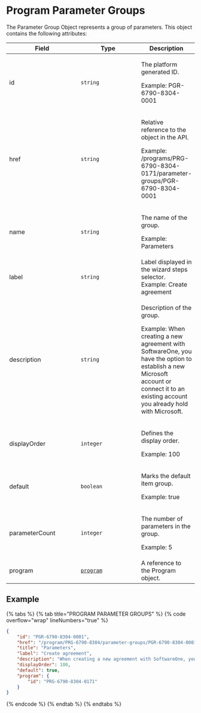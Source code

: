 # Program Parameter Groups

The Parameter Group Object represents a group of parameters. This object contains the following attributes:

<table><thead><tr><th width="181">Field</th><th width="155">Type</th><th>Description</th></tr></thead><tbody><tr><td>id</td><td><code>string</code></td><td><p>The platform generated ID. </p><p>Example: PGR-6790-8304-0001</p></td></tr><tr><td>href</td><td><code>string</code></td><td><p>Relative reference to the object in the API. </p><p>Example: /programs/PRG-6790-8304-0171/parameter-groups/PGR-6790-8304-0001</p></td></tr><tr><td>name</td><td><code>string</code></td><td><p>The name of the group. </p><p>Example: Parameters</p></td></tr><tr><td>label</td><td><code>string</code></td><td>Label displayed in the wizard steps selector. Example: Create agreement</td></tr><tr><td>description</td><td><code>string</code></td><td><p>Description of the group. </p><p>Example: When creating a new agreement with SoftwareOne, you have the option to establish a new Microsoft account or connect it to an existing account you already hold with Microsoft.</p></td></tr><tr><td>displayOrder</td><td><code>integer</code></td><td><p>Defines the display order. </p><p>Example: 100</p></td></tr><tr><td>default</td><td><code>boolean</code></td><td><p>Marks the default item group. </p><p>Example: true</p></td></tr><tr><td>parameterCount</td><td><code>integer</code></td><td><p>The number of parameters in the group. </p><p>Example: 5</p></td></tr><tr><td>program</td><td><a href="../"><code>program</code></a></td><td>A reference to the Program object.</td></tr></tbody></table>

## Example

{% tabs %}
{% tab title="PROGRAM PARAMETER GROUPS" %}
{% code overflow="wrap" lineNumbers="true" %}
```json
{
    "id": "PGR-6790-8304-0001",
    "href": "/program/PRG-6790-8304/parameter-groups/PGR-6790-8304-0001",
    "title": "Parameters",
    "label": "Create agreement",
    "description": "When creating a new agreement with SoftwareOne, you have the option to establish a new Microsoft account or connect it to an existing account you already hold with Microsoft.",
    "displayOrder": 100,
    "default": true,
    "program": {
        "id": "PRG-6790-8304-0171"
    }
}
```
{% endcode %}
{% endtab %}
{% endtabs %}
